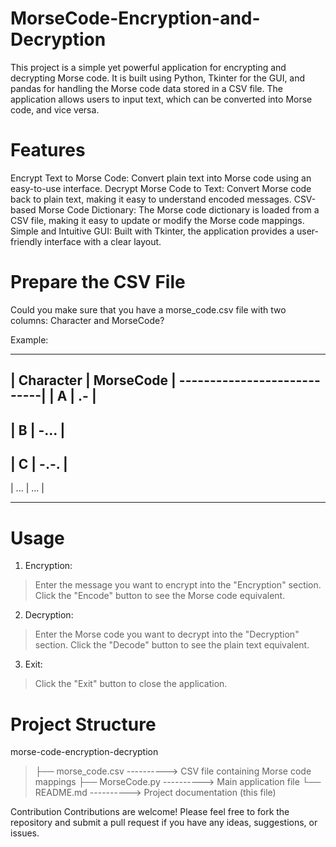 # MorseCode-Encryption-and-Decryption
This project is a simple yet powerful application for encrypting and decrypting Morse code. 
It is built using Python, Tkinter for the GUI, and pandas for handling the Morse code data stored in a CSV file. 
The application allows users to input text, which can be converted into Morse code, and vice versa.

# Features
Encrypt Text to Morse Code: Convert plain text into Morse code using an easy-to-use interface.
Decrypt Morse Code to Text: Convert Morse code back to plain text, making it easy to understand encoded messages.
CSV-based Morse Code Dictionary: The Morse code dictionary is loaded from a CSV file, making it easy to update or modify the Morse code mappings.
Simple and Intuitive GUI: Built with Tkinter, the application provides a user-friendly interface with a clear layout.

# Prepare the CSV File
Could you make sure that you have a morse_code.csv file with two columns: Character and MorseCode?

Example:
_____________________________
|  Character  |  	MorseCode |
----------------------------|
|    A    	  |      .-     |
-----------------------------
|     B	      |     -...    |
-----------------------------
|     C       |    -.-.     |
-----------------------------
|    ...      |	   ...      |
_____________________________

# Usage
1. Encryption:
> Enter the message you want to encrypt into the "Encryption" section.
> Click the "Encode" button to see the Morse code equivalent.

2. Decryption:
> Enter the Morse code you want to decrypt into the "Decryption" section.
> Click the "Decode" button to see the plain text equivalent.

3. Exit:
> Click the "Exit" button to close the application.

# Project Structure

morse-code-encryption-decryption

> ├── morse_code.csv ---------->  CSV file containing Morse code mappings
> ├── MorseCode.py   ---------->  Main application file
> └── README.md      ---------->  Project documentation (this file)


Contribution
Contributions are welcome! Please feel free to fork the repository and submit a pull request if you have any ideas, suggestions, or issues.
